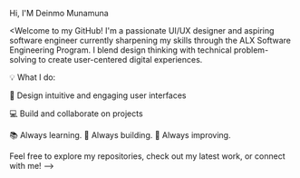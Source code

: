 Hi, I'M Deinmo Munamuna

<Welcome to my GitHub! I'm a passionate UI/UX designer and aspiring software engineer currently sharpening my skills through the ALX Software Engineering Program. I blend design thinking with technical problem-solving to create user-centered digital experiences.

💡 What I do:

🎨 Design intuitive and engaging user interfaces

💻 Build and collaborate on projects

📚 Always learning. 🔧 Always building. 🎯 Always improving.

Feel free to explore my repositories, check out my latest work, or connect with me!
-->
